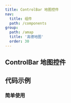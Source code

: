 ```yaml
---
title: ControlBar 地图控件
nav:
  title: 组件
  path: /components
group:
  path: /amap
  title: '高德地图'
  order: 30
---
```


## ControlBar 地图控件

## 代码示例

### 简单使用

<code src="../demos/demo-12.tsx" />
